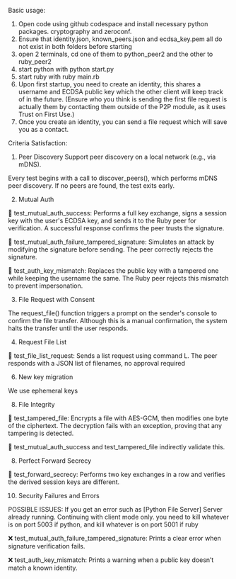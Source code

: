 Basic usage:

1. Open code using github codespace and install necessary python packages. cryptography and zeroconf.
2. Ensure that identity.json, known_peers.json and ecdsa_key.pem all do not exist in both folders before starting
3. open 2 terminals, cd one of them to python_peer2 and the other to ruby_peer2
4. start python with python start.py
5. start ruby with ruby main.rb
6. Upon first startup, you need to create an identity, this shares a username and ECDSA public key which the other client will keep track of in the future.
(Ensure who you think is sending the first file request is actually them by contacting them outside of the P2P module, as it uses Trust on First Use.)
7. Once you create an identity, you can send a file request which will save you as a contact.


Criteria Satisfaction:
1. Peer Discovery
Support peer discovery on a local network (e.g., via mDNS).

Every test begins with a call to discover_peers(), which performs mDNS peer discovery. If no peers are found, the test exits early.

2. Mutual Auth
   
🔐 test_mutual_auth_success: Performs a full key exchange, signs a session key with the user's ECDSA key, and sends it to the Ruby peer for verification. A successful response confirms the peer trusts the signature.

🔐 test_mutual_auth_failure_tampered_signature: Simulates an attack by modifying the signature before sending. The peer correctly rejects the signature.

🔏 test_auth_key_mismatch: Replaces the public key with a tampered one while keeping the username the same. The Ruby peer rejects this mismatch to prevent impersonation.

3. File Request with Consent

The request_file() function triggers a prompt on the sender's console to confirm the file transfer. Although this is a manual confirmation, the system halts the transfer until the user responds.

4. Request File List

📄 test_file_list_request: Sends a list request using command L. The peer responds with a JSON list of filenames, no approval required

6. New key migration

We use ephemeral keys 

8. File Integrity
   
🧨 test_tampered_file: Encrypts a file with AES-GCM, then modifies one byte of the ciphertext. The decryption fails with an exception, proving that any tampering is detected.

🔐 test_mutual_auth_success and test_tampered_file indirectly validate this.


8. Perfect Forward Secrecy

🔁 test_forward_secrecy: Performs two key exchanges in a row and verifies the derived session keys are different.

10. Security Failures and Errors




POSSIBLE ISSUES:
If you get an error such as [Python File Server] Server already running. Continuing with client mode only. you need to kill whatever is on port 5003 if python, and kill whatever is on port 5001 if ruby
    
❌ test_mutual_auth_failure_tampered_signature: Prints a clear error when signature verification fails.

❌ test_auth_key_mismatch: Prints a warning when a public key doesn’t match a known identity.

